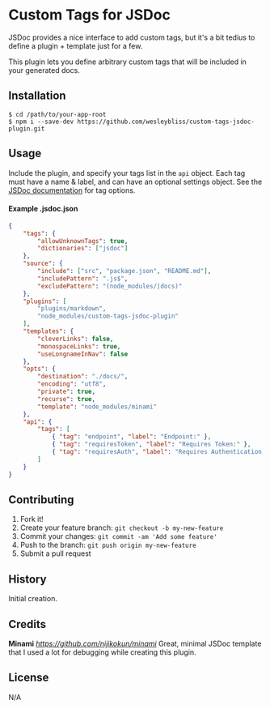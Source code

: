 # Custom Tags for JSDoc

JSDoc provides a nice interface to add custom tags, but it's a bit tedius to define a plugin + template just for a few.

This plugin lets you define arbitrary custom tags that will be included in your generated docs.


## Installation

```shell
$ cd /path/to/your-app-root
$ npm i --save-dev https://github.com/wesleybliss/custom-tags-jsdoc-plugin.git
```


## Usage

Include the plugin, and specify your tags list in the `api` object.
Each tag must have a name & label, and can have an optional settings object.
See the [JSDoc documentation](http://usejsdoc.org/about-plugins.html#tag-definitions) for tag options.

#### Example **.jsdoc.json**

```json
{
    "tags": {
        "allowUnknownTags": true,
        "dictionaries": ["jsdoc"]
    },
    "source": {
        "include": ["src", "package.json", "README.md"],
        "includePattern": ".js$",
        "excludePattern": "(node_modules/|docs)"
    },
    "plugins": [
        "plugins/markdown",
        "node_modules/custom-tags-jsdoc-plugin"
    ],
    "templates": {
        "cleverLinks": false,
        "monospaceLinks": true,
        "useLongnameInNav": false
    },
    "opts": {
        "destination": "./docs/",
        "encoding": "utf8",
        "private": true,
        "recurse": true,
        "template": "node_modules/minami"
    },
    "api": {
        "tags": [
            { "tag": "endpoint", "label": "Endpoint:" },
            { "tag": "requiresToken", "label": "Requires Token:" },
            { "tag": "requiresAuth", "label": "Requires Authentication:" }
        ]
    }
}
```


## Contributing
1. Fork it!
2. Create your feature branch: `git checkout -b my-new-feature`
3. Commit your changes: `git commit -am 'Add some feature'`
4. Push to the branch: `git push origin my-new-feature`
5. Submit a pull request


## History

Initial creation.


## Credits

**Minami**
*https://github.com/nijikokun/minami*
Great, minimal JSDoc template that I used a lot for debugging while creating this plugin.


## License

N/A